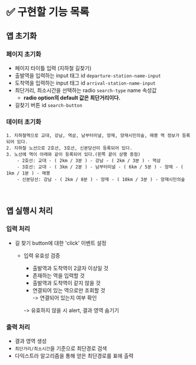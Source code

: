 # ✅ 구현할 기능 목록


## 앱 초기화
### 페이지 초기화
  - 페이지 타이틀 입력 (지하철 길찾기)
  - 출발역을 입력하는 input 태그 id `departure-station-name-input`
  - 도착역을 입력하는 input 태그 id `arrival-station-name-input`
  - 최단거리, 최소시간을 선택하는 radio `search-type` name 속성값
    - **radio option의 default 값은 최단거리이다.**
  - 길찾기 버튼 id `search-button`  

### 데이터 초기화  
```
1. 지하철역으로 교대, 강남, 역삼, 남부터미널, 양재, 양재시민의숲, 매봉 역 정보가 등록되어 있다.
2. 지하철 노선으로 2호선, 3호선, 신분당선이 등록되어 있다.
3. 노선에 역이 아래와 같이 등록되어 있다.(왼쪽 끝이 상행 종점)
    - 2호선: 교대 - ( 2km / 3분 ) - 강남 - ( 2km / 3분 ) - 역삼
    - 3호선: 교대 - ( 3km / 2분 ) - 남부터미널 - ( 6km / 5분 ) - 양재 - ( 1km / 1분 ) - 매봉
    - 신분당선: 강남 - ( 2km / 8분 ) - 양재 - ( 10km / 3분 ) - 양재시민의숲
```

<br>

## 앱 실행시 처리

### 입력 처리

- 길 찾기 button에 대한 'click' 이벤트 설정
  - 입력 유효성 검증  
    - 출발역과 도착역이 2글자 이상일 것  
    - 존재하는 역을 입력할 것  
    - 출발역과 도착역이 같지 않을 것  
    - 연결되어 있는 역으로만 조회할 것   
      -> 연결되어 있는지 여부 확인

    -> 유효하지 않을 시 alert, 결과 영역 숨기기

### 출력 처리
- 결과 영역 생성
- ``최단거리/최소시간``을 기준으로 최단경로 검색
- 다익스트라 알고리즘을 통해 얻은 최단경로를 표에 출력
